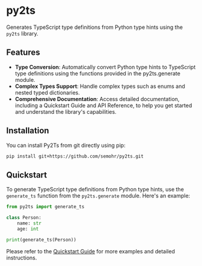 # py2ts

Generates TypeScript type definitions from Python type hints using the `py2ts` library.

## Features

<!-- start features -->
- **Type Conversion**: Automatically convert Python type hints to TypeScript type definitions using the functions provided in the py2ts.generate module.
- **Complex Types Support**: Handle complex types such as enums and nested typed dictionaries.
- **Comprehensive Documentation**: Access detailed documentation, including a Quickstart Guide and API Reference, to help you get started and understand the library's capabilities.
<!-- end features -->

## Installation

You can install Py2Ts from git directly using pip:

```bash
pip install git+https://github.com/semohr/py2ts.git
```

## Quickstart

To generate TypeScript type definitions from Python type hints, use the `generate_ts` function from the `py2ts.generate` module. Here's an example:

```python
from py2ts import generate_ts

class Person:
    name: str
    age: int

print(generate_ts(Person))
```

Please refer to the [Quickstart Guide](https://py2ts.readthedocs.io/en/latest/quickstart.html) for more examples and detailed instructions.

